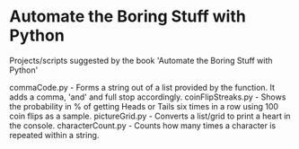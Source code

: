 # Automate the Boring Stuff with Python

Projects/scripts suggested by the book 'Automate the Boring Stuff with Python'


commaCode.py - Forms a string out of a list provided by the function. It adds a comma, 'and' and full stop accordingly.
coinFlipStreaks.py - Shows the probability in % of getting Heads or Tails six times in a row using 100 coin flips as a sample.
pictureGrid.py - Converts a list/grid to print a heart in the console.
characterCount.py - Counts how many times a character is repeated within a string.
